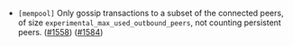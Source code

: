 - `[mempool]` Only gossip transactions to a subset of the connected peers,
of size `experimental_max_used_outbound_peers`, not counting persistent peers.
  ([\#1558](https://github.com/cometbft/cometbft/pull/1558))
  ([\#1584](https://github.com/cometbft/cometbft/pull/1584))
